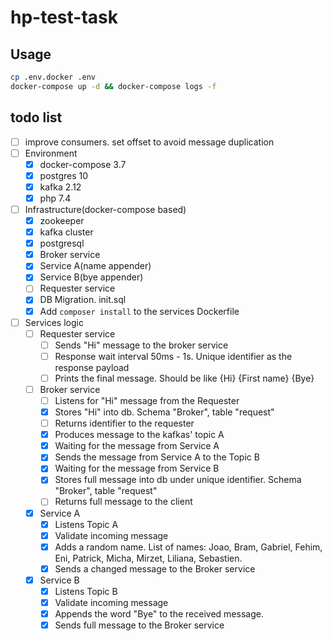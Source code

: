 # hp-test-task

## Usage

```bash
cp .env.docker .env
docker-compose up -d && docker-compose logs -f
```

## todo list
* [ ] improve consumers. set offset to avoid message duplication 
* [ ] Environment
    * [x] docker-compose 3.7
    * [x] postgres 10
    * [x] kafka 2.12
    * [x] php 7.4
* [ ] Infrastructure(docker-compose based)
    * [x] zookeeper
    * [x] kafka cluster
    * [x] postgresql
    * [x] Broker service
    * [x] Service A(name appender)
    * [x] Service B(bye appender)
    * [ ] Requester service
    * [x] DB Migration. init.sql
    * [x] Add `composer install` to the services Dockerfile
* [ ] Services logic
  * [ ] Requester service
    * [ ] Sends "Hi" message to the broker service
    * [ ] Response wait interval 50ms - 1s. Unique identifier as the response payload
    * [ ] Prints the final message. Should be like {Hi} {First name} {Bye} 
  * [ ] Broker service
    * [ ] Listens for "Hi" message from the Requester
    * [x] Stores "Hi" into db. Schema "Broker", table "request"
    * [ ] Returns identifier to the requester
    * [x] Produces message to the kafkas' topic A
    * [x] Waiting for the message from Service A
    * [x] Sends the message from Service A to the Topic B
    * [x] Waiting for the message from Service B
    * [x] Stores full message into db under unique identifier. Schema "Broker", table "request"
    * [ ] Returns full message to the client
  * [x] Service A
    * [x] Listens Topic A
    * [x] Validate incoming message
    * [x] Adds a random name. List of names: Joao, Bram, Gabriel, Fehim, Eni, Patrick, Micha, Mirzet, Liliana, Sebastien.
    * [x] Sends a changed message to the Broker service
  * [x] Service B
    * [x] Listens Topic B
    * [x] Validate incoming message
    * [x] Appends the word "Bye" to the received message.
    * [x] Sends full message to the Broker service
